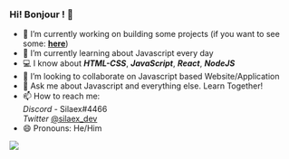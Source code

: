 ### Hi! Bonjour ! 👋

- 🔭 I’m currently working on building some projects (if you want to see some: [**here**](https://github.com/Silaex/free-time-programming))
- 🌱 I’m currently learning about Javascript every day
- 💻 I know about ***HTML-CSS***, ***JavaScript***, ***React***, ***NodeJS***
- 👯 I’m looking to collaborate on Javascript based Website/Application
- 💬 Ask me about Javascript and everything else. Learn Together!
- 📫 How to reach me: </br>
      _Discord_ - Silaex#4466 </br>
      _Twitter_ [@silaex_dev](https://twitter.com/silaex_dev)
- 😄 Pronouns: He/Him

<img src="https://github-readme-stats.vercel.app/api?username=silaex&&show_icons=true&title_color=38b6ff&icon_color=38b6ff&text_color=ffffff&bg_color=212121" />
